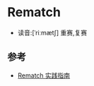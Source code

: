 # Rematch

- 读音:[ˈriːmætʃ] 重赛,复赛

## 参考

- [Rematch 实践指南](https://rematch.gitbook.io/handbook/api-wen-dang/plugin-api)
